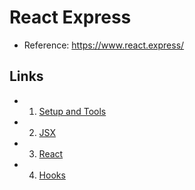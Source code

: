 # React Express
- Reference: https://www.react.express/

## Links
- 1. [Setup and Tools](https://www.react.express/environment/setup_and_tools)
- 2. [JSX](https://www.react.express/jsx)
- 3. [React](https://www.react.express/react)
- 4. [Hooks](https://www.react.express/hooks)